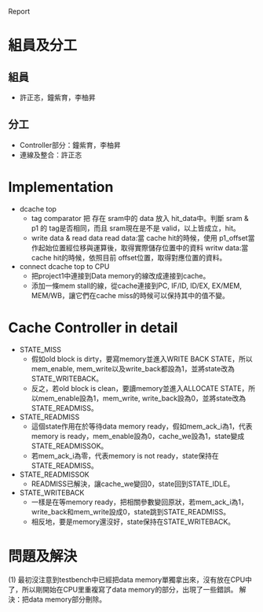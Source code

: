 Report

# 組員及分工
## 組員
- 許正忞，鐘紫育，李柚昇

## 分工
- Controller部分：鐘紫育，李柚昇
- 連線及整合：許正忞

# Implementation
- dcache top
    + tag comparator
        把 存在 sram中的 data 放入 hit_data中。判斷 sram & p1 的 tag是否相同，而且 sram現在是不是 valid，以上皆成立，hit。
    + write data & read data
        read data:當 cache hit的時候，使用 p1_offset當作起始位置經位移與運算後，取得實際儲存位置中的資料
        writw data:當 cache hit的時候，依照目前 offset位置，取得對應位置的資料。
- connect dcache top to CPU
    + 把project1中連接到Data memory的線改成連接到cache。
    + 添加一條mem stall的線，從cache連接到PC, IF/ID, ID/EX, EX/MEM, MEM/WB，讓它們在cache miss的時候可以保持其中的值不變。

# Cache Controller in detail
- STATE_MISS
    + 假如old block is dirty，要寫memory並進入WRITE BACK STATE，所以mem_enable, mem_write以及write_back都設為1，並將state改為STATE_WRITEBACK。
    + 反之，若old block is clean，要讀memory並進入ALLOCATE STATE，所以mem_enable設為1，mem_write, write_back設為0，並將state改為STATE_READMISS。
- STATE_READMISS
    + 這個state作用在於等待data memory ready，假如mem_ack_i為1，代表memory is ready，mem_enable設為0，cache_we設為1，state變成STATE_READMISSOK。
    + 若mem_ack_i為零，代表memory is not ready，state保持在STATE_READMISS。
- STATE_READMISSOK
    + READMISS已解決，讓cache_we變回0，state回到STATE_IDLE。
- STATE_WRITEBACK
    + 一樣是在等memory ready，把相關參數變回原狀，若mem_ack_i為1，write_back和mem_write設成0，state跳到STATE_READMISS。
    + 相反地，要是memory還沒好，state保持在STATE_WRITEBACK。

# 問題及解決
(1) 最初沒注意到testbench中已經把data memory單獨拿出來，沒有放在CPU中了，所以剛開始在CPU里重複寫了data memory的部分，出現了一些錯誤。
解決：把data memory部分刪除。